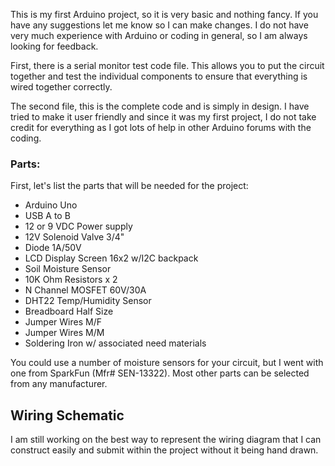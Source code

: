 This is my first Arduino project, so it is very basic and nothing fancy. If you have any suggestions let me know so I can make changes. I do not have very much experience with Arduino or coding in general, so I am always looking for feedback. 

First, there is a serial monitor test code file. This allows you to put the circuit together and test the individual components to ensure that everything is wired together correctly. 

The second file, this is the complete code and is simply in design. I have tried to make it user friendly and since it was my first project, I do not take credit for everything as I got lots of help in other Arduino forums with the coding. 


### Parts:

First, let's list the parts that will be needed for the project:
  - Arduino Uno
  - USB A to B
  - 12 or 9 VDC Power supply
  - 12V Solenoid Valve 3/4"
  - Diode 1A/50V
  - LCD Display Screen 16x2 w/I2C backpack
  - Soil Moisture Sensor
  - 10K Ohm Resistors x 2
  - N Channel MOSFET 60V/30A
  - DHT22 Temp/Humidity Sensor
  - Breadboard Half Size
  - Jumper Wires M/F
  - Jumper Wires M/M
  - Soldering Iron w/ associated need materials

You could use a number of moisture sensors for your circuit, but I went with one from SparkFun (Mfr# SEN-13322). Most other parts can be selected from any manufacturer. 

## Wiring Schematic



I am still working on the best way to represent the wiring diagram that I can construct easily and submit within the project without it being hand drawn. 
